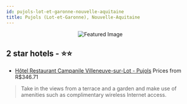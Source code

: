 ```yaml
---
id: pujols-lot-et-garonne-nouvelle-aquitaine
title: Pujols (Lot-et-Garonne), Nouvelle-Aquitaine
---
```


<center><img src="https://i.travelapi.com/hotels/2000000/1610000/1600500/1600406/fee0bd1b_z.jpg" alt="Featured Image" /></center>


##  2 star hotels - ⭐️⭐️

-    [Hôtel Restaurant Campanile Villeneuve-sur-Lot - Pujols](https://us.hurb.com/hotels/pujols-lot-et-garonne/hotel-restaurant-campanile-villeneuve-sur-lot-pujols-JNP-JP254549?cmp=18055) Prices from R$346.71
   > Take in the views from a terrace and a garden and make use of amenities such as complimentary wireless Internet access.
